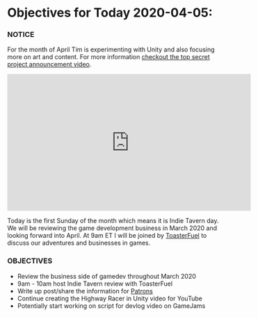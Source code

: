 # Objectives for Today 2020-04-05:

### NOTICE

For the month of April Tim is experimenting with Unity and also focusing more on art and content. For more information [checkout the top secret project announcement video](https://www.youtube.com/embed/OxdgkWX8rZ0).

<iframe width="560" height="315" src="https://www.youtube.com/embed/OxdgkWX8rZ0" frameborder="0" allow="accelerometer; autoplay; encrypted-media; gyroscope; picture-in-picture" allowfullscreen></iframe>

Today is the first Sunday of the month which means it is Indie Tavern day. We will be reviewing the game development business in March 2020 and looking forward into April. At 9am ET I will be joined by [ToasterFuel](https://twitch.tv/toasterfuel) to discuss our adventures and businesses in games.

### OBJECTIVES

- Review the business side of gamedev throughout March 2020
- 9am - 10am host Indie Tavern review with ToasterFuel
- Write up post/share the information for [Patrons](https://www.patreon.com/timbeaudet)
- Continue creating the Highway Racer in Unity video for YouTube
- Potentially start working on script for devlog video on GameJams
